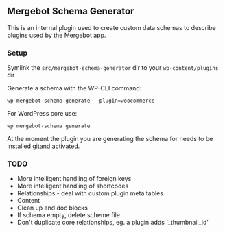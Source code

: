 ## Mergebot Schema Generator

This is an internal plugin used to create custom data schemas to describe plugins used by the Mergebot app.

### Setup

Symlink the `src/mergebot-schema-generator` dir to your `wp-content/plugins` dir

Generate a schema with the WP-CLI command:

`wp mergebot-schema generate --plugin=woocommerce`

For WordPress core use:

`wp mergebot-schema generate`

At the moment the plugin you are generating the schema for needs to be installed gitand activated.

### TODO

* More intelligent handling of foreign keys
* More intelligent handling of shortcodes
* Relationships - deal with custom plugin meta tables
* Content
* Clean up and doc blocks
* If schema empty, delete scheme file
* Don't duplicate core relationships, eg. a plugin adds '_thumbnail_id'
